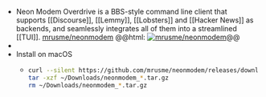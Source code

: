 - Neon Modem Overdrive is a BBS-style command line client that supports [[Discourse]], [[Lemmy]], [[Lobsters]] and [[Hacker News]] as backends, and seamlessly integrates all of them into a streamlined [[TUI]].
  [mrusme/neonmodem](https://github.com/mrusme/neonmodem)
  @@html: <a href="https://github.com/mrusme/neonmodem/"><img src="https://github-readme-stats-astronomer.vercel.app/api/pin/?username=mrusme&repo=neonmodem&theme=tokyonight" alt="mrusme/neonmodem"/></a>@@
-
- Install on macOS
	- ```bash
	  curl --silent https://github.com/mrusme/neonmodem/releases/download/v1.0.4/neonmodem_1.0.4_darwin_arm64.tar.gz
	  tar -xzf ~/Downloads/neonmodem_*.tar.gz
	  rm ~/Downloads/neonmodem_*.tar.gz
	  ```